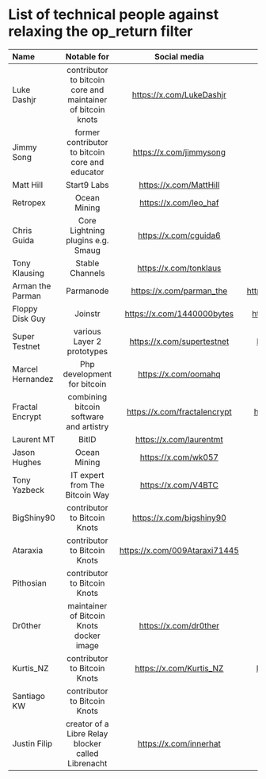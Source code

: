 # List of technical people against relaxing the op_return filter

| Name | Notable for | Social media | Github | Count |
| :------- | :-------: | :------: | :-------: | -------: |
| Luke Dashjr  | contributor to bitcoin core and maintainer of bitcoin knots  | https://x.com/LukeDashjr  | https://github.com/luke-jr  | 1 |
| Jimmy Song | former contributor to bitcoin core and educator | https://x.com/jimmysong | https://github.com/jimmysong | 2 |
| Matt Hill | Start9 Labs | https://x.com/MattHill | https://github.com/MattDHill | 3 |
| Retropex | Ocean Mining | https://x.com/leo_haf | https://github.com/retropex | 4 |
| Chris Guida | Core Lightning plugins e.g. Smaug | https://x.com/cguida6 | https://github.com/chrisguida | 5 |
| Tony Klausing | Stable Channels | https://x.com/tonklaus | https://github.com/toneloc | 6 |
| Arman the Parman | Parmanode | https://x.com/parman_the | https://github.com/ArmanTheParman | 7 |
| Floppy Disk Guy | Joinstr | https://x.com/1440000bytes | https://github.com/1440000bytes | 8 |
| Super Testnet | various Layer 2 prototypes | https://x.com/supertestnet | https://github.com/supertestnet | 9 |
| Marcel Hernandez | Php development for bitcoin | https://x.com/oomahq | https://github.com/1ma | 10 |
| Fractal Encrypt | combining bitcoin software and artistry | https://x.com/fractalencrypt | https://github.com/fractalencrypt | 11 |
| Laurent MT | BitID | https://x.com/laurentmt | https://github.com/LaurentMT | 12 |
| Jason Hughes | Ocean Mining | https://x.com/wk057 | | 13 |
| Tony Yazbeck | IT expert from The Bitcoin Way | https://x.com/V4BTC | | 14 |
| BigShiny90 | contributor to Bitcoin Knots | https://x.com/bigshiny90 | https://github.com/bigshiny90 | 15 |
| Ataraxia | contributor to Bitcoin Knots | https://x.com/009Ataraxi71445 | https://github.com/ataraxia009 | 16 |
| Pithosian | contributor to Bitcoin Knots | | https://github.com/pithosian | 17 |
| Dr0ther | maintainer of Bitcoin Knots docker image | https://x.com/dr0ther | https://github.com/dr0ther | 18 |
| Kurtis_NZ | contributor to Bitcoin Knots | https://x.com/Kurtis_NZ | https://github.com/KurtisStirling | 19 |
| Santiago KW | contributor to Bitcoin Knots | | https://github.com/kwsantiago | 20 |
| Justin Filip | creator of a Libre Relay blocker called Librenacht | https://x.com/innerhat | https://github.com/justinfilip | 21 |
